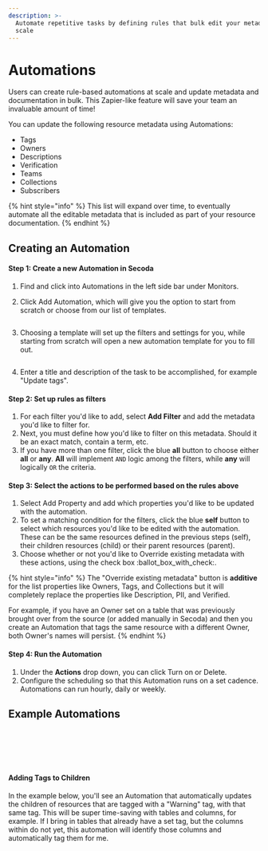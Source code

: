 ```yaml
---
description: >-
  Automate repetitive tasks by defining rules that bulk edit your metadata at
  scale
---
```


# Automations

Users can create rule-based automations at scale and update metadata and documentation in bulk. This Zapier-like feature will save your team an invaluable amount of time!

You can update the following resource metadata using Automations:

* Tags
* Owners
* Descriptions
* Verification
* Teams
* Collections
* Subscribers

{% hint style="info" %}
This list will expand over time, to eventually automate all the editable metadata that is included as part of your resource documentation.
{% endhint %}

## Creating an Automation

#### Step 1: Create a new Automation in Secoda

1. Find and click into Automations in the left side bar under Monitors.
2.  Click Add Automation, which will give you the option to start from scratch or choose from our list of templates.

    <figure><img src="../.gitbook/assets/Screenshot 2024-02-08 at 4.30.19 PM.png" alt=""><figcaption></figcaption></figure>
3.  Choosing a template will set up the filters and settings for you, while starting from scratch will open a new automation template for you to fill out.

    <figure><img src="https://secoda-public-media-assets.s3.amazonaws.com/cd99248e-078a-4168-b32b-afb6839768c9.png" alt=""><figcaption></figcaption></figure>
4. Enter a title and description of the task to be accomplished, for example "Update tags".

#### Step 2: Set up rules as filters

1. For each filter you'd like to add, select **Add Filter** and add the metadata you'd like to filter for.&#x20;
2. Next, you must define how you'd like to filter on this metadata. Should it be an exact match, contain a term, etc.
3. If you have more than one filter, click the blue **all** button to choose either **all** or **any**. **All** will implement `AND` logic among the filters, while **any** will logically `OR` the criteria.

#### Step 3: Select the actions to be performed based on the rules above

1. Select Add Property and add which properties you'd like to be updated with the automation.&#x20;
2. To set a matching condition for the filters, click the blue **self** button to select which resources you'd like to be edited with the automation. These can be the same resources defined in the previous steps (self), their children resources (child) or their parent resources (parent).
3. Choose whether or not you'd like to Override existing metadata with these actions, using the check box :ballot\_box\_with\_check:.

{% hint style="info" %}
The "Override existing metadata" button is **additive** for the list properties like Owners, Tags, and Collections but it will completely replace the properties like Description, PII, and Verified.

For example, if you have an Owner set on a table that was previously brought over from the source (or added manually in Secoda) and then you create an Automation that tags the same resource with a different Owner, both Owner's names will persist.
{% endhint %}

#### Step 4: Run the Automation

1. Under the **Actions** drop down, you can click Turn on or Delete.
2. Configure the scheduling so that this Automation runs on a set cadence. Automations can run hourly, daily or weekly.

## Example Automations

<div data-full-width="true">

<figure><img src="../.gitbook/assets/Screenshot 2024-03-15 at 11.15.58 AM (1).png" alt=""><figcaption></figcaption></figure>

 

<figure><img src="../.gitbook/assets/Screenshot 2024-03-15 at 11.16.24 AM (1).png" alt=""><figcaption></figcaption></figure>

 

<figure><img src="../.gitbook/assets/Screenshot 2024-03-15 at 11.16.55 AM (1).png" alt=""><figcaption></figcaption></figure>

</div>

<div data-full-width="true">

<figure><img src="../.gitbook/assets/Screenshot 2024-03-15 at 11.14.42 AM (1).png" alt=""><figcaption></figcaption></figure>

 

<figure><img src="../.gitbook/assets/Screenshot 2024-03-15 at 11.15.04 AM (1).png" alt=""><figcaption></figcaption></figure>

 

<figure><img src="../.gitbook/assets/Screenshot 2024-03-15 at 11.15.38 AM (1).png" alt=""><figcaption></figcaption></figure>

</div>

#### Adding Tags to Children

In the example below, you'll see an Automation that automatically updates the children of resources that are tagged with a "Warning" tag, with that same tag. This will be super time-saving with tables and columns, for example. If I bring in tables that already have a set tag, but the columns within do not yet, this automation will identify those columns and automatically tag them for me.

<figure><img src="https://secoda-public-media-assets.s3.amazonaws.com/34033212-a6cf-446d-8530-11053f328ad5.png" alt=""><figcaption></figcaption></figure>
